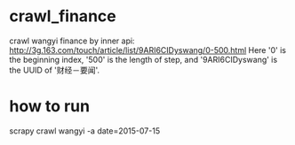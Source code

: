 # crawl_finance
crawl wangyi finance by inner api:
http://3g.163.com/touch/article/list/9ARI6CIDyswang/0-500.html
Here '0' is the beginning index, '500' is the length of step,
and '9ARI6CIDyswang' is the UUID of '财经－要闻'.


# how to run
scrapy crawl wangyi -a date=2015-07-15

